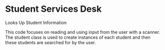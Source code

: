 # Student Services Desk
 Looks Up Student Information

This code focuses on reading and using input from the user with a scanner. The student class is used to create instances of each student and then these students are searched for by the user.
